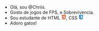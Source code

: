-  Olá, sou @Chriis.
-  Gosto de jogos de FPS, e Sobrevivencia.
-  Sou estudante de HTML <img src="https://github.com/devicons/devicon/blob/master/icons/html5/html5-original.svg" alt="html" width="15px">,  CSS <img src="https://github.com/devicons/devicon/blob/master/icons/css3/css3-original.svg" alt="css" width="15px">
-  Adoro gatos!

<!---
ChriisIKTZ/ChriisIKTZ is a ✨ special ✨ repository because its `README.md` (this file) appears on your GitHub profile.
You can click the Preview link to take a look at your changes.
--->
